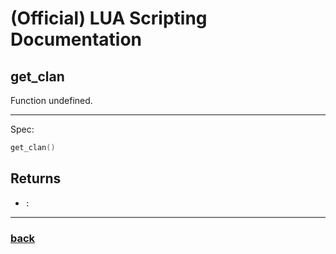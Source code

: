 
# (Official) LUA Scripting Documentation

## get_clan

Function undefined.

___

Spec:

```lua
get_clan()
```

## Returns

- `:` 

___

### [back](../other)
